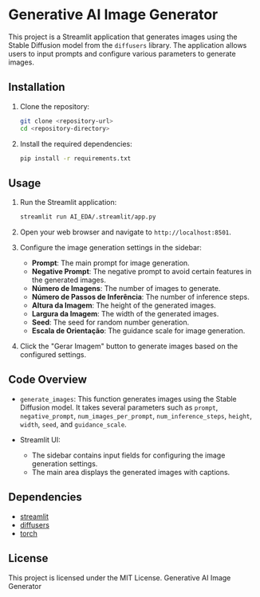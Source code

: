 # Generative AI Image Generator

This project is a Streamlit application that generates images using the Stable Diffusion model from the `diffusers` library. The application allows users to input prompts and configure various parameters to generate images.

## Installation

1. Clone the repository:
    ```sh
    git clone <repository-url>
    cd <repository-directory>
    ```

2. Install the required dependencies:
    ```sh
    pip install -r requirements.txt
    ```

## Usage

1. Run the Streamlit application:
    ```sh
    streamlit run AI_EDA/.streamlit/app.py
    ```

2. Open your web browser and navigate to `http://localhost:8501`.

3. Configure the image generation settings in the sidebar:
    - **Prompt**: The main prompt for image generation.
    - **Negative Prompt**: The negative prompt to avoid certain features in the generated images.
    - **Número de Imagens**: The number of images to generate.
    - **Número de Passos de Inferência**: The number of inference steps.
    - **Altura da Imagem**: The height of the generated images.
    - **Largura da Imagem**: The width of the generated images.
    - **Seed**: The seed for random number generation.
    - **Escala de Orientação**: The guidance scale for image generation.

4. Click the "Gerar Imagem" button to generate images based on the configured settings.

## Code Overview

- `generate_images`: This function generates images using the Stable Diffusion model. It takes several parameters such as `prompt`, `negative_prompt`, `num_images_per_prompt`, `num_inference_steps`, `height`, `width`, `seed`, and `guidance_scale`.

- Streamlit UI:
    - The sidebar contains input fields for configuring the image generation settings.
    - The main area displays the generated images with captions.

## Dependencies

- [streamlit](https://streamlit.io/)
- [diffusers](https://github.com/huggingface/diffusers)
- [torch](https://pytorch.org/)

## License

This project is licensed under the MIT License. Generative AI Image Generator
